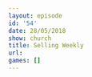 ```yaml
---
layout: episode
id: '54'
date: 28/05/2018
show: church
title: Selling Weekly
url: 
games: []
---
```

